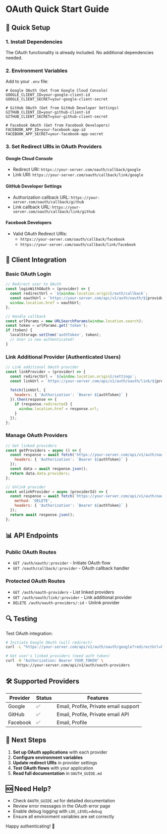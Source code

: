 # OAuth Quick Start Guide

## 🚀 Quick Setup

### 1. Install Dependencies
The OAuth functionality is already included. No additional dependencies needed.

### 2. Environment Variables
Add to your `.env` file:
```env
# Google OAuth (Get from Google Cloud Console)
GOOGLE_CLIENT_ID=your-google-client-id
GOOGLE_CLIENT_SECRET=your-google-client-secret

# GitHub OAuth (Get from GitHub Developer Settings)
GITHUB_CLIENT_ID=your-github-client-id
GITHUB_CLIENT_SECRET=your-github-client-secret

# Facebook OAuth (Get from Facebook Developers)
FACEBOOK_APP_ID=your-facebook-app-id
FACEBOOK_APP_SECRET=your-facebook-app-secret
```

### 3. Set Redirect URIs in OAuth Providers

#### Google Cloud Console
- Redirect URI: `https://your-server.com/oauth/callback/google`
- Link URI: `https://your-server.com/oauth/callback/link/google`

#### GitHub Developer Settings  
- Authorization callback URL: `https://your-server.com/oauth/callback/github`
- Link callback URL: `https://your-server.com/oauth/callback/link/github`

#### Facebook Developers
- Valid OAuth Redirect URIs:
  - `https://your-server.com/oauth/callback/facebook`
  - `https://your-server.com/oauth/callback/link/facebook`

## 🔧 Client Integration

### Basic OAuth Login
```javascript
// Redirect user to OAuth
const loginWithOAuth = (provider) => {
  const redirectUrl = `${window.location.origin}/auth/callback`;
  const oauthUrl = `https://your-server.com/api/v1/auth/oauth/${provider}?redirectUrl=${encodeURIComponent(redirectUrl)}`;
  window.location.href = oauthUrl;
};

// Handle callback
const urlParams = new URLSearchParams(window.location.search);
const token = urlParams.get('token');
if (token) {
  localStorage.setItem('authToken', token);
  // User is now authenticated!
}
```

### Link Additional Provider (Authenticated Users)
```javascript
// Link additional OAuth provider
const linkProvider = (provider) => {
  const redirectUrl = `${window.location.origin}/settings`;
  const linkUrl = `https://your-server.com/api/v1/auth/oauth/link/${provider}?redirectUrl=${encodeURIComponent(redirectUrl)}`;
  
  fetch(linkUrl, {
    headers: { 'Authorization': `Bearer ${authToken}` }
  }).then(response => {
    if (response.redirected) {
      window.location.href = response.url;
    }
  });
};
```

### Manage OAuth Providers
```javascript
// Get linked providers
const getProviders = async () => {
  const response = await fetch('https://your-server.com/api/v1/auth/oauth-providers', {
    headers: { 'Authorization': `Bearer ${authToken}` }
  });
  const data = await response.json();
  return data.data.providers;
};

// Unlink provider
const unlinkProvider = async (providerId) => {
  const response = await fetch(`https://your-server.com/api/v1/auth/oauth-providers/${providerId}`, {
    method: 'DELETE',
    headers: { 'Authorization': `Bearer ${authToken}` }
  });
  return await response.json();
};
```

## 📊 API Endpoints

### Public OAuth Routes
- `GET /auth/oauth/:provider` - Initiate OAuth flow
- `GET /oauth/callback/:provider` - OAuth callback handler

### Protected OAuth Routes  
- `GET /auth/oauth-providers` - List linked providers
- `GET /auth/oauth/link/:provider` - Link additional provider
- `DELETE /auth/oauth-providers/:id` - Unlink provider

## 🔍 Testing

Test OAuth integration:
```bash
# Initiate Google OAuth (will redirect)
curl -L "https://your-server.com/api/v1/auth/oauth/google?redirectUrl=https://your-app.com/callback"

# Get user's linked providers (need auth token)
curl -H "Authorization: Bearer YOUR_TOKEN" \
     https://your-server.com/api/v1/auth/oauth-providers
```

## 🛠️ Supported Providers

| Provider | Status | Features |
|----------|--------|----------|
| Google | ✅ | Email, Profile, Private email support |
| GitHub | ✅ | Email, Profile, Private email API |
| Facebook | ✅ | Email, Profile |

## 📝 Next Steps

1. **Set up OAuth applications** with each provider
2. **Configure environment variables**
3. **Update redirect URIs** in provider settings
4. **Test OAuth flows** with your application
5. **Read full documentation** in `OAUTH_GUIDE.md`

## 🆘 Need Help?

- Check `OAUTH_GUIDE.md` for detailed documentation
- Review error messages in the OAuth error page
- Enable debug logging with `LOG_LEVEL=debug`
- Ensure all environment variables are set correctly

Happy authenticating! 🎉
